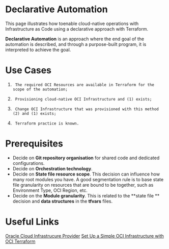# Declarative Automation

This page illustrates how toenable cloud-native operations with Infrastructure as Code using a declarative approach with Terraform.

**Declarative Automation** is an approach where the end goal of the automation is described, and through a purpose-built program, it is interpreted to achieve the goal.

# Use Cases

1.      The required OCI Resources are available in Terraform for the scope of the automation;

2.      Provisioning cloud-native OCI Infrastructure and (1) exists;

3.      Change OCI Infrastructure that was provisioned with this method (2) and (1) exists;

4.      Terraform practice is known.

# Prerequisites

- Decide on  **Git repository organisation**  for shared code and dedicated configurations.
- Decide on  **Orchestration technology**.
- Decide on  **State file resource scope**. This decision can influence how many root modules you have. A good segmentation rule is to base state file granularity on resources that are bound to be together, such as Environment Type, OCI Region, etc.
- Decide on the  **Module granularity**. This is related to the  **state file ** decision and  **data structures**  in the  **tfvars**  files.

# Useful Links

[Oracle Cloud Infrastrucure Provider](https://registry.terraform.io/providers/oracle/oci/latest/docs)
[Set Up a Simple OCI Infrastructure with OCI Terraform](https://docs.oracle.com/en-us/iaas/developer-tutorials/tutorials/tf-simple-infrastructure/01-summary.htm)